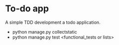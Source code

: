 # To-do app

A simple TDD development a todo application.

- python manage.py collectstatic
- python manage.py test <functional_tests or lists>
